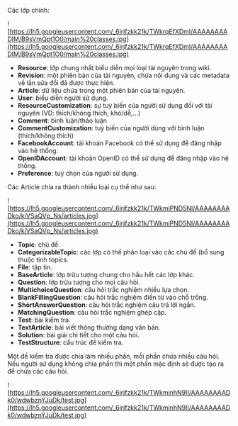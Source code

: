 Các lớp chính:

![https://lh5.googleusercontent.com/_6irjfzkk21k/TWkrqEfXDmI/AAAAAAAADlM/B9sVmQpt1O0/main%20classes.jpg](https://lh5.googleusercontent.com/_6irjfzkk21k/TWkrqEfXDmI/AAAAAAAADlM/B9sVmQpt1O0/main%20classes.jpg)

  * **Resource**: lớp chung nhất biểu diễn mọi loại tài nguyên trong wiki.
  * **Revision**: một phiên bản của tài nguyên, chứa nội dung và các metadata về lần sửa đổi đã được thực hiện.
  * **Article**: dữ liệu chứa trong một phiên bản của tài nguyên.
  * **User**: biểu diễn người sử dụng.
  * **ResourceCustomization**: sự tuỳ biến của người sử dụng đối với tài nguyên (VD: thích/không thích, khó/dễ,...)
  * **Comment**: bình luận/thảo luận
  * **CommentCustomization**: tuỳ biến của người dùng với bình luận (thích/không thích)
  * **FacebookAccount**: tài khoản Facebook có thể sử dụng để đăng nhập vào hệ thống.
  * **OpenIDAccount**: tài khoản OpenID có thể sử dụng để đăng nhập vào hệ thống.
  * **Preference**: tuỳ chọn của người sử dụng.

Các Article chia ra thành nhiều loại cụ thể như sau:

![https://lh5.googleusercontent.com/_6irjfzkk21k/TWkmiPND5NI/AAAAAAAADko/kiVSaQVp_Ns/articles.jpg](https://lh5.googleusercontent.com/_6irjfzkk21k/TWkmiPND5NI/AAAAAAAADko/kiVSaQVp_Ns/articles.jpg)

  * **Topic**: chủ đề.
  * **CategorizableTopic**: các lớp có thể phân loại vào các chủ đề (bổ sung thuộc tính topics.
  * **File**: tập tin.
  * **BaseArticle**: lớp trừu tượng chung cho hầu hết các lớp khác.
  * **Question**: lớp trừu tượng cho mọi câu hỏi.
  * **MultichoiceQuestion**: câu hỏi trắc nghiệm nhiều lựa chọn.
  * **BlankFillingQuestion**: câu hỏi trắc nghiệm điền từ vào chỗ trống.
  * **ShortAnswerQuestion**: câu hỏi trắc nghiệm câu trả lời ngắn.
  * **MatchingQuestion**: câu hỏi trắc nghiệm ghép cặp.
  * **Test**: bài kiểm tra.
  * **TextArticle**: bái viết thông thường dạng văn bản.
  * **Solution**: bài giải chi tiết cho một câu hỏi.
  * **TestStructure**: cấu trúc đề kiểm tra.

Một đề kiểm tra được chia làm nhiều phần, mỗi phần chứa nhiều câu hỏi. Nếu người sử dụng không chia phần thì một phần mặc định sẽ được tạo ra để chứa các câu hỏi.

![https://lh5.googleusercontent.com/_6irjfzkk21k/TWkminhN9II/AAAAAAAADk0/wdwbznYJuDk/test.jpg](https://lh5.googleusercontent.com/_6irjfzkk21k/TWkminhN9II/AAAAAAAADk0/wdwbznYJuDk/test.jpg)